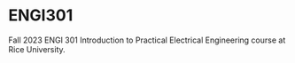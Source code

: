 # ENGI301
Fall 2023 ENGI 301 Introduction to Practical Electrical Engineering course at Rice University.
